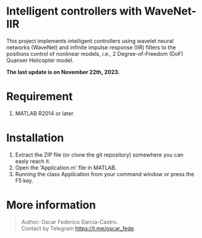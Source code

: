 # Intelligent controllers with WaveNet-IIR

This project implements intelligent controllers using wavelet neural networks (WaveNet) and infinite impulse response (IIR) filters to the positions control of nonlinear models, i.e., 2 Degree-of-Freedom (DoF) Quanser Helicopter model.

**The last update is on November 22th, 2023.**

# Requirement
1. MATLAB R2014 or later.

# Installation
1. Extract the ZIP file (or clone the git repository) somewhere you can easly reach it.
2. Open the 'Application.m' file in MATLAB.
3. Running the class Application from your command window or press the F5 key.

# More information
> Author: Oscar Federico Garcia-Castro. \
> Contact by Telegram <https://t.me/oscar_fede>.
